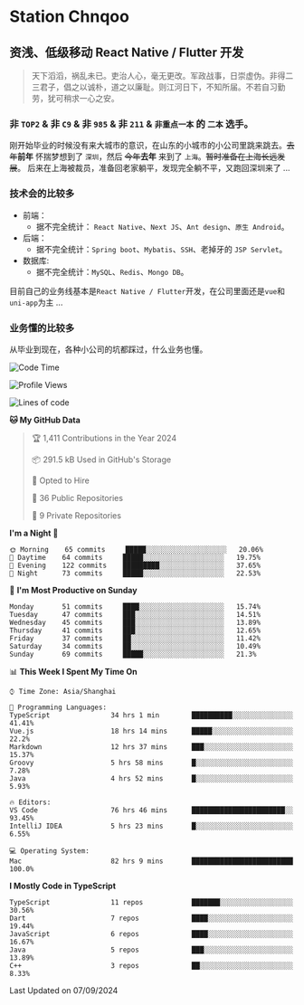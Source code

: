 # Station Chnqoo

## 资浅、低级移动 React Native / Flutter 开发

> 天下滔滔，祸乱未已。吏治人心，毫无更改。军政战事，日崇虚伪。非得二三君子，倡之以诚朴，道之以廉耻。则江河日下，不知所届。不若自习勤劳，犹可稍求一心之安。

### 非 `TOP2` & 非 `C9` & 非 `985` & 非 `211` & `非重点一本` 的 `二本` 选手。

刚开始毕业的时候没有来大城市的意识，在山东的小城市的小公司里跳来跳去。~~去年~~**前年** 怀揣梦想到了 `深圳`，然后 ~~今年~~**去年** 来到了 `上海`。~~暂时准备在上海长远发展~~。
后来在上海被裁员，准备回老家躺平，发现完全躺不平，又跑回深圳来了 ...

### 技术会的比较多

- 前端：
  - 据不完全统计： `React Native`、`Next JS`、`Ant design`、`原生 Android`。
- 后端：
  - 据不完全统计：`Spring boot`、`Mybatis`、`SSH`、老掉牙的 `JSP Servlet`。
- 数据库:
  - 据不完全统计：`MySQL`、`Redis`、`Mongo DB`。

目前自己的业务线基本是`React Native / Flutter`开发，在公司里面还是`vue`和`uni-app`为主 ...

### 业务懂的比较多

从毕业到现在，各种小公司的坑都踩过，什么业务也懂。

<!--START_SECTION:waka-->
![Code Time](http://img.shields.io/badge/Code%20Time-6%2C020%20hrs%2037%20mins-blue)

![Profile Views](http://img.shields.io/badge/Profile%20Views-1-blue)

![Lines of code](https://img.shields.io/badge/From%20Hello%20World%20I%27ve%20Written-333%20Thousand%20lines%20of%20code-blue)

**🐱 My GitHub Data** 

> 🏆 1,411 Contributions in the Year 2024
 > 
> 📦 291.5 kB Used in GitHub's Storage 
 > 
> 💼 Opted to Hire
 > 
> 📜 36 Public Repositories 
 > 
> 🔑 9 Private Repositories  
 > 
**I'm a Night 🦉** 

```text
🌞 Morning    65 commits     █████░░░░░░░░░░░░░░░░░░░░   20.06% 
🌆 Daytime    64 commits     █████░░░░░░░░░░░░░░░░░░░░   19.75% 
🌃 Evening    122 commits    █████████░░░░░░░░░░░░░░░░   37.65% 
🌙 Night      73 commits     █████░░░░░░░░░░░░░░░░░░░░   22.53%

```
📅 **I'm Most Productive on Sunday** 

```text
Monday       51 commits     ████░░░░░░░░░░░░░░░░░░░░░   15.74% 
Tuesday      47 commits     ███░░░░░░░░░░░░░░░░░░░░░░   14.51% 
Wednesday    45 commits     ███░░░░░░░░░░░░░░░░░░░░░░   13.89% 
Thursday     41 commits     ███░░░░░░░░░░░░░░░░░░░░░░   12.65% 
Friday       37 commits     ██░░░░░░░░░░░░░░░░░░░░░░░   11.42% 
Saturday     34 commits     ██░░░░░░░░░░░░░░░░░░░░░░░   10.49% 
Sunday       69 commits     █████░░░░░░░░░░░░░░░░░░░░   21.3%

```


📊 **This Week I Spent My Time On** 

```text
⌚︎ Time Zone: Asia/Shanghai

💬 Programming Languages: 
TypeScript               34 hrs 1 min        ██████████░░░░░░░░░░░░░░░   41.41% 
Vue.js                   18 hrs 14 mins      █████░░░░░░░░░░░░░░░░░░░░   22.2% 
Markdown                 12 hrs 37 mins      ███░░░░░░░░░░░░░░░░░░░░░░   15.37% 
Groovy                   5 hrs 58 mins       █░░░░░░░░░░░░░░░░░░░░░░░░   7.28% 
Java                     4 hrs 52 mins       █░░░░░░░░░░░░░░░░░░░░░░░░   5.93%

🔥 Editors: 
VS Code                  76 hrs 46 mins      ███████████████████████░░   93.45% 
IntelliJ IDEA            5 hrs 23 mins       █░░░░░░░░░░░░░░░░░░░░░░░░   6.55%

💻 Operating System: 
Mac                      82 hrs 9 mins       █████████████████████████   100.0%

```

**I Mostly Code in TypeScript** 

```text
TypeScript               11 repos            ███████░░░░░░░░░░░░░░░░░░   30.56% 
Dart                     7 repos             ████░░░░░░░░░░░░░░░░░░░░░   19.44% 
JavaScript               6 repos             ████░░░░░░░░░░░░░░░░░░░░░   16.67% 
Java                     5 repos             ███░░░░░░░░░░░░░░░░░░░░░░   13.89% 
C++                      3 repos             ██░░░░░░░░░░░░░░░░░░░░░░░   8.33%

```



 Last Updated on 07/09/2024
<!--END_SECTION:waka-->

<!---
ChenqiaoStation/ChenqiaoStation is a ✨ special ✨ repository because its `README.md` (this file) appears on your GitHub profile.
You can click the Preview link to take a look at your changes.
--->
